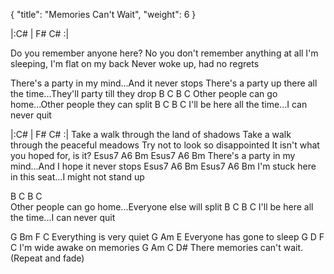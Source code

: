 {
  "title": "Memories Can't Wait",
  "weight": 6
}

|:C#    |         F# C# :|

Do you remember anyone here?
No you don't remember anything at all
I'm sleeping, I'm flat on my back
Never woke up, had no regrets


There's a party in my mind...And it never stops
There's a party up there all the time...They'll
   party till they drop
B                   C      B                     C
Other people can go home...Other people they can split
B                    C      B           C
I'll be here all the time...I can never quit

|:C#    |         F# C# :|
Take a walk through the land of shadows
Take a walk through the peaceful meadows
Try not to look so disappointed
It isn't what you hoped for, is it?
Esus7           A6    Bm     Esus7         A6     Bm
There's a party in my mind...And I hope it never stops
Esus7          A6      Bm     Esus7       A6    Bm
I'm stuck here in this seat...I might not stand up

B                   C      B                  C                 
Other people can go home...Everyone else will split
B                    C      B           C
I'll be here all the time...I can never quit

G     Bm            F    C
Everything is very quiet
G            Am        E
Everyone has gone to sleep
G         D       F    C
I'm wide awake on memories
G           Am        C     D#
There memories can't wait.        (Repeat and fade)
